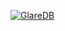[![GlareDB](https://storage.googleapis.com/glaredb-web-assets/github-profile.png)](https://glaredb.com)
